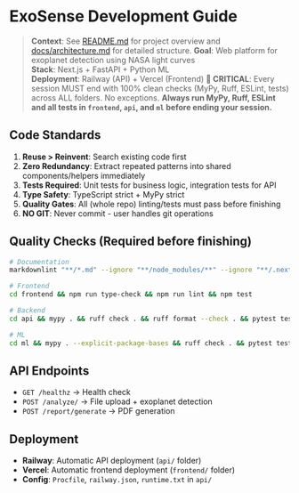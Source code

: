 # ExoSense Development Guide

> **Context**: See [README.md](./README.md) for project overview and [docs/architecture.md](./docs/architecture.md) for detailed structure.
> **Goal**: Web platform for exoplanet detection using NASA light curves  
> **Stack**: Next.js + FastAPI + Python ML  
> **Deployment**: Railway (API) + Vercel (Frontend)
> **🚨 CRITICAL**: Every session MUST end with 100% clean checks (MyPy, Ruff, ESLint, tests) across ALL folders. No exceptions.
> **Always run MyPy, Ruff, ESLint and all tests in `frontend`, `api`, and `ml` before ending your session.**

## Code Standards

1. **Reuse > Reinvent**: Search existing code first
2. **Zero Redundancy**: Extract repeated patterns into shared components/helpers immediately
3. **Tests Required**: Unit tests for business logic, integration tests for API
4. **Type Safety**: TypeScript strict + MyPy strict
5. **Quality Gates**: All (whole repo) linting/tests must pass before finishing
6. **NO GIT**: Never commit - user handles git operations

## Quality Checks (Required before finishing)

```bash
# Documentation
markdownlint "**/*.md" --ignore "**/node_modules/**" --ignore "**/.next/**"

# Frontend
cd frontend && npm run type-check && npm run lint && npm test

# Backend  
cd api && mypy . && ruff check . && ruff format --check . && pytest tests/ -v

# ML
cd ml && mypy . --explicit-package-bases && ruff check . && pytest tests/ -v
```

## API Endpoints

- `GET /healthz` → Health check
- `POST /analyze/` → File upload + exoplanet detection  
- `POST /report/generate` → PDF generation

## Deployment

- **Railway**: Automatic API deployment (`api/` folder)
- **Vercel**: Automatic frontend deployment (`frontend/` folder)
- **Config**: `Procfile`, `railway.json`, `runtime.txt` in `api/`
